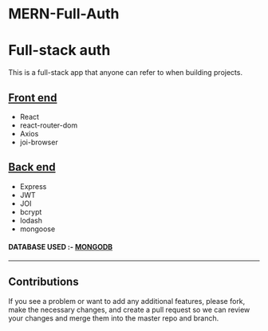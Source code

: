 # MERN-Full-Auth

# Full-stack auth 

This is a full-stack app that anyone can refer to when building projects.

## [Front end](https://github.com/himansh-gjr/MERN-Full-Auth/tree/main/client)
* React
* react-router-dom
* Axios
* joi-browser

## [Back end](https://github.com/himansh-gjr/MERN-Full-Auth/tree/main/server)
* Express
* JWT
* JOI
* bcrypt
* lodash
* mongoose


#### DATABASE USED :- [MONGODB](https://github.com/himansh-gjr/MERN-Full-Auth/blob/main/server/models/user.js)


<hr />

## Contributions

If you see a problem or want to add any additional features, please fork, make the necessary changes, and create a pull request so we can review your changes and merge them into the master repo and branch.
